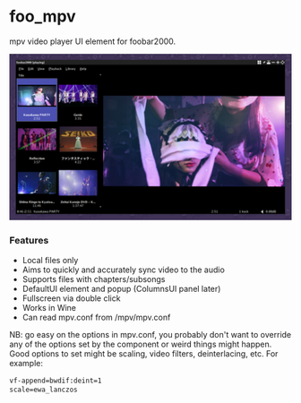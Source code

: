 # foo_mpv
mpv video player UI element for foobar2000.

<img src="screenshot.png" width="660">

### Features
- Local files only
- Aims to quickly and accurately sync video to the audio
- Supports files with chapters/subsongs
- DefaultUI element and popup (ColumnsUI panel later)
- Fullscreen via double click
- Works in Wine
- Can read mpv.conf from <Profile Folder>/mpv/mpv.conf

NB: go easy on the options in mpv.conf, you probably don't want to override any of the options set by the component or weird things might happen. Good options to set might be scaling, video filters, deinterlacing, etc. For example:

```
vf-append=bwdif:deint=1
scale=ewa_lanczos
```
